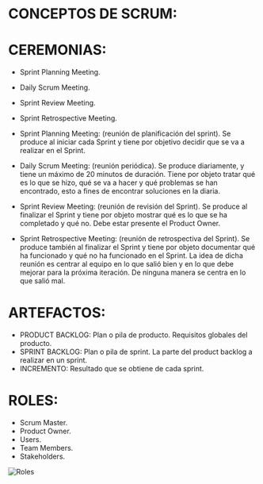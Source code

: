 
# CONCEPTOS DE SCRUM:


# CEREMONIAS:
- Sprint Planning Meeting.
- Daily Scrum Meeting.
- Sprint Review Meeting.
- Sprint Retrospective Meeting.

- Sprint Planning Meeting: (reunión de planificación del sprint). Se produce al iniciar cada Sprint y tiene por objetivo decidir que se va a realizar en el Sprint.
- Daily Scrum Meeting: (reunión periódica). Se produce diariamente, y tiene un máximo de 20 minutos de duración. Tiene por objeto tratar qué es lo que se hizo, qué se va a hacer y qué problemas se han encontrado, esto a fines de encontrar soluciones en la diaria.
- Sprint Review Meeting: (reunión de revisión del Sprint). Se produce al finalizar el Sprint y tiene por objeto mostrar qué es lo que se ha completado y qué no. Debe estar presente el Product Owner.
- Sprint Retrospective Meeting: (reunión de retrospectiva del Sprint). Se produce también al finalizar el Sprint y tiene por objeto documentar qué ha funcionado y qué no ha funcionado en el Sprint. La idea de dicha reunión es centrar al equipo en lo que salió bien y en lo que debe mejorar para la próxima iteración. De ninguna manera se centra en lo que salió mal.

# ARTEFACTOS:
- PRODUCT BACKLOG: Plan o pila de producto. Requisitos globales del producto.
- SPRINT BACKLOG: Plan o pila de sprint. La parte del product backlog a realizar en un sprint.
- INCREMENTO: Resultado que se obtiene de cada sprint.

# ROLES:
- Scrum Master.
- Product Owner.
- Users.
- Team Members.
- Stakeholders.

![Roles](https://user-images.githubusercontent.com/106499760/175543437-9f3a1a16-5151-446d-9185-9d7224e34f12.jpg)
